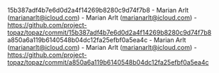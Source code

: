 15b387adf4b7e6d0d2a4f14269b8280c9d74f7b8 - Marian Arlt (marianarlt@icloud.com) - Marian Arlt (marianarlt@icloud.com) - https://github.com/project-topaz/topaz/commit/15b387adf4b7e6d0d2a4f14269b8280c9d74f7b8
a850a6a119b6140548b04dc12fa25efbf0a5ea4c - Marian Arlt (marianarlt@icloud.com) - Marian Arlt (marianarlt@icloud.com) - https://github.com/project-topaz/topaz/commit/a850a6a119b6140548b04dc12fa25efbf0a5ea4c
